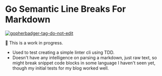 # Go Semantic Line Breaks For Markdown

<a href='https://github.com/jpoles1/gopherbadger' target='_blank'>![gopherbadger-tag-do-not-edit](https://img.shields.io/badge/Go%20Coverage-21%25-brightgreen.svg?longCache=true&style=flat)</a>

🚧 This is a work in progress.

- Used to test creating a simple linter cli using TDD.
- Doesn't have any intelligence on parsing a markdown, just raw text, so might break snippet code blocks in some language I haven't seen yet, though my initial tests for my blog worked well.
